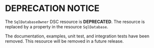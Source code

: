 # DEPRECATION NOTICE

The `SqlDatabaseOwner` DSC resource is **DEPRECATED**. The resource is
replaced by a property in the resource `SqlDatabase`.

The documentation, examples, unit test, and integration tests have been
removed. This resource will be removed in a future release.
